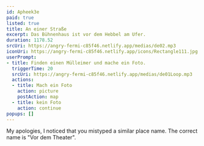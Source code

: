 ```yaml
---
id: Apheek3e
paid: true
listed: true
title: An einer Straße
excerpt: Das Bühnenhaus ist vor dem Hebbel am Ufer.
duration: 1178.52
srcUri: https://angry-fermi-c85f46.netlify.app/medias/de02.mp3
iconUri: https://angry-fermi-c85f46.netlify.app/icons/Rectangle111.jpg
userPrompt:
- title: Finden einen Mülleimer und mache ein Foto.
  triggerTime: 20
  srcUri: https://angry-fermi-c85f46.netlify.app/medias/de01Loop.mp3
  actions:
  - title: Mach ein Foto
    action: picture
    postAction: map
  - title: kein Foto
    action: continue
popups: []
---
```

My apologies, I noticed that you mistyped a similar place name. The correct name is "Vor dem Theater".
